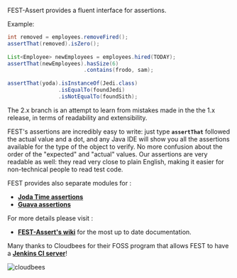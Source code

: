 FEST-Assert provides a fluent interface for assertions.

Example:

```java
int removed = employees.removeFired();
assertThat(removed).isZero();
 
List<Employee> newEmployees = employees.hired(TODAY);
assertThat(newEmployees).hasSize(6)
                        .contains(frodo, sam);
 
assertThat(yoda).isInstanceOf(Jedi.class)
                .isEqualTo(foundJedi)
                .isNotEqualTo(foundSith);
```

The 2.x branch is an attempt to learn from mistakes made in the the 1.x release, in terms of readability and extensibility.

FEST's assertions are incredibly easy to write: just type **```assertThat```** followed the actual value and a dot, and any Java 
IDE will show you all the assertions available for the type of the object to verify. No more confusion about the 
order of the "expected" and "actual" values. Our assertions are very readable as well: they read very close to plain 
English, making it easier for non-technical people to read test code.

FEST provides also separate modules for :
* [**Joda Time assertions**](https://github.com/joel-costigliola/fest-joda-time-assert) 
* [**Guava assertions**](https://github.com/joel-costigliola/fest-guava-assert)   

For more details please visit :

* **[FEST-Assert's wiki](https://github.com/alexruiz/fest-assert-2.x/wiki)** for the most up to date documentation.

Many thanks to Cloudbees for their FOSS program that allows FEST to have a **[Jenkins CI server](https://fest.ci.cloudbees.com/#)**!

![cloudbees](/alexruiz/fest-assert-2.x/raw/master/src/site/resources/images/built-on-Dev@Cloud-Cloudbees.png)
